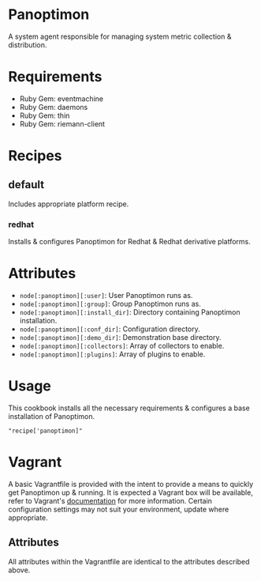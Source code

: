Panoptimon
==========

A system agent responsible for managing system metric collection & distribution.

Requirements
============

* Ruby Gem: eventmachine
* Ruby Gem: daemons
* Ruby Gem: thin
* Ruby Gem: riemann-client

Recipes
=======

## default

Includes appropriate platform recipe.

### redhat

Installs & configures Panoptimon for Redhat & Redhat derivative platforms. 

Attributes
==========
* `node[:panoptimon][:user]`: User Panoptimon runs as.
* `node[:panoptimon][:group]`: Group Panoptimon runs as.
* `node[:panoptimon][:install_dir]`: Directory containing Panoptimon installation.
* `node[:panoptimon][:conf_dir]`: Configuration directory.
* `node[:panoptimon][:demo_dir]`: Demonstration base directory.
* `node[:panoptimon][:collectors]`: Array of collectors to enable.
* `node[:panoptimon][:plugins]`: Array of plugins to enable.

Usage
=====

This cookbook installs all the necessary requirements & configures a base installation of Panoptimon.

	"recipe['panoptimon]"
	
Vagrant
=======

A basic Vagrantfile is provided with the intent to provide a means to quickly get Panoptimon up & running.
It is expected a Vagrant box will be available, refer to Vagrant's [documentation](http://vagrantup.com/v1/docs/boxes.html) for more information.
Certain configuration settings may not suit your environment, update where appropriate.

## Attributes

All attributes within the Vagrantfile are identical to the attributes described above. 
